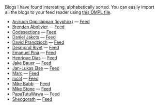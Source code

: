 <!-- title: Blogroll -->

Blogs I have found interesting, alphabetically sorted. You can easily import all
the blogs to your feed reader using [this OMPL file][ompl].

<!-- blogroll -->
- [Anirudh Oppiliappan (icyphox)](https://icyphox.sh) — [Feed](https://icyphox.sh/blog/feed.xml)
- [Brendan Abolivier](https://brendan.abolivier.bzh) — [Feed](https://brendan.abolivier.bzh/index.xml)
- [Codesections](https://www.codesections.com/blog/) — [Feed](https://www.codesections.com/rss.xml)
- [Daniel Jakots](https://chown.me) — [Feed](https://chown.me/blog/feeds/atom.xml)
- [David Prandzioch](https://www.davd.io) — [Feed](https://www.davd.io/index.xml)
- [Desmond Rivet](https://desmondrivet.com/blog/) — [Feed](https://desmondrivet.com/feeds/blog.rss)
- [Emanuel Pina](https://emanuelpina.pt) — [Feed](https://emanuelpina.pt/index.xml)
- [Henrique Dias](https://hacdias.com/articles/) — [Feed](https://hacdias.com/articles/feed.xml)
- [Jake Bauer](https://www.paritybit.ca/blog) — [Feed](https://www.paritybit.ca/feeds/sitewide-feed.xml)
- [Jan-Lukas Else](https://jlelse.blog) — [Feed](https://jlelse.blog/.rss)
- [Marc](https://atthis.link) — [Feed](https://atthis.link/rss.xml)
- [mcol](https://mcol.xyz) — [Feed](https://mcol.xyz/rss.xml)
- [Mike Babb](https://mikebabb.com/blog/) — [Feed](https://mikebabb.com/feed.xml)
- [Mike Stone](https://mikestone.me) — [Feed](https://mikestone.me/feed.xml)
- [PapaTutuWawa](https://blog.polynom.me) — [Feed](https://blog.polynom.me/atom.xml)
- [Sheogorath](https://shivering-isles.com/#blog) — [Feed](https://shivering-isles.com/feed.xml)
<!-- /blogroll -->

[ompl]: </blogroll/blogroll.ompl> "Blogroll's OMPL file"

